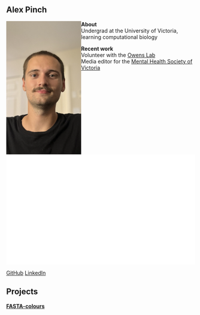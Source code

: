 ## Alex Pinch  
<img align="left" src="https://raw.githubusercontent.com/alexpinch/alexpinch.github.io/gh-pages/images/me_2.png" width=200/>  
  
**About**  
Undergrad at the University of Victoria, learning computational biology  
  
**Recent work**  
Volunteer with the [Owens Lab](https://owensgl.github.io/)   
Media editor for the [Mental Health Society of Victoria](https://www.mhsvictoria.org/)  
  
<img align="center" src="https://raw.githubusercontent.com/alexpinch/github-stats-transparent/output/generated/languages.svg"/>  
   
[GitHub](https://github.com/alexpinch) [LinkedIn](https://www.linkedin.com/in/alexpinch/)   

## Projects  
[**FASTA-colours**](https://github.com/alexpinch/FASTA-colours)
